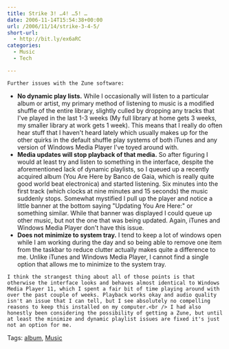 ```yaml
---
title: Strike 3! …4! …5! …
date: 2006-11-14T15:54:38+00:00
url: /2006/11/14/strike-3-4-5/
short-url:
  - http://bit.ly/ex6aRC
categories:
  - Music
  - Tech

---
```

<div class='microid-mailto+http:sha1:d4354a9b671cb8ce200d0bb41e1c1cfd8fe77787'>
  
    Further issues with the Zune software:
  
  
  <ul>
    <li>
      <strong>No dynamic play lists.</strong> While I occasionally will listen to a particular album or artist, my primary method of listening to music is a modified shuffle of the entire library, slightly culled by dropping any tracks that I've played in the last 1-3 weeks (My full library at home gets 3 weeks, my smaller library at work gets 1 week). This means that I really do often hear stuff that I haven't heard lately which usually makes up for the other quirks in the default shuffle play systems of both iTunes and any version of Windows Media Player I've toyed around with.
    </li>
    <li>
      <strong>Media updates will stop playback of that media.</strong> So after figuring I would at least try and listen to something in the interface, despite the aforementioned lack of dynamic playlists, so I queued up a recently acquired album (You Are Here by Banco de Gaia, which is really quite good world beat electronica) and started listening. Six minutes into the first track (which clocks at nine minutes and 15 seconds) the music suddenly stops. Somewhat mystified I pull up the player and notice a little banner at the bottom saying "Updating You Are Here:" or something similar. While that banner was displayed I could queue up other music, but not the one that was being updated. Again, iTunes and Windows Media Player don't have this issue.
    </li>
    <li>
      <strong>Does not minimize to system tray.</strong> I tend to keep a lot of windows open while I am working during the day and so being able to remove one item from the taskbar to reduce clutter actually makes quite a difference to me. Unlike iTunes and Windows Media Player, I cannot find a single option that allows me to minimize to the system tray.
    </li>
  </ul>
  
  
    I think the strangest thing about all of those points is that otherwise the interface looks and behaves almost identical to Windows Media Player 11, which I spent a fair bit of time playing around with over the past couple of weeks. Playback works okay and audio quality isn't an issue that I can tell, but I see absolutely no compelling reasons to keep this installed on my computer.<br /> I had also honestly been considering the possibility of getting a Zune, but until at least the minimize and dynamic playlist issues are fixed it's just not an option for me.
  
</div>

<div class="st-post-tags">
  Tags: <a href="http://www.cavort.org/tag/album/" title="album" rel="tag">album</a>, <a href="http://www.cavort.org/tag/music/" title="Music" rel="tag">Music</a><br />
</div>